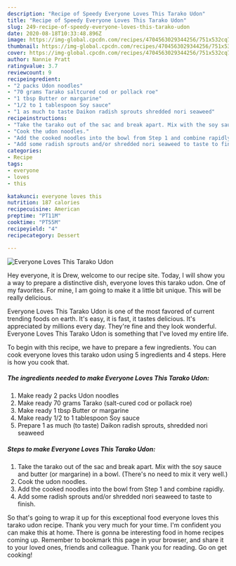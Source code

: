 ```yaml
---
description: "Recipe of Speedy Everyone Loves This Tarako Udon"
title: "Recipe of Speedy Everyone Loves This Tarako Udon"
slug: 249-recipe-of-speedy-everyone-loves-this-tarako-udon
date: 2020-08-18T10:33:48.896Z
image: https://img-global.cpcdn.com/recipes/4704563029344256/751x532cq70/everyone-loves-this-tarako-udon-recipe-main-photo.jpg
thumbnail: https://img-global.cpcdn.com/recipes/4704563029344256/751x532cq70/everyone-loves-this-tarako-udon-recipe-main-photo.jpg
cover: https://img-global.cpcdn.com/recipes/4704563029344256/751x532cq70/everyone-loves-this-tarako-udon-recipe-main-photo.jpg
author: Nannie Pratt
ratingvalue: 3.7
reviewcount: 9
recipeingredient:
- "2 packs Udon noodles"
- "70 grams Tarako saltcured cod or pollack roe"
- "1 tbsp Butter or margarine"
- "1/2 to 1 tablespoon Soy sauce"
- "1 as much to taste Daikon radish sprouts shredded nori seaweed"
recipeinstructions:
- "Take the tarako out of the sac and break apart. Mix with the soy sauce and butter (or margarine) in a bowl. (There&#39;s no need to mix it very well.)"
- "Cook the udon noodles."
- "Add the cooked noodles into the bowl from Step 1 and combine rapidly."
- "Add some radish sprouts and/or shredded nori seaweed to taste to finish."
categories:
- Recipe
tags:
- everyone
- loves
- this

katakunci: everyone loves this 
nutrition: 187 calories
recipecuisine: American
preptime: "PT11M"
cooktime: "PT55M"
recipeyield: "4"
recipecategory: Dessert

---
```



![Everyone Loves This Tarako Udon](https://img-global.cpcdn.com/recipes/4704563029344256/751x532cq70/everyone-loves-this-tarako-udon-recipe-main-photo.jpg)

Hey everyone, it is Drew, welcome to our recipe site. Today, I will show you a way to prepare a distinctive dish, everyone loves this tarako udon. One of my favorites. For mine, I am going to make it a little bit unique. This will be really delicious.



Everyone Loves This Tarako Udon is one of the most favored of current trending foods on earth. It's easy, it is fast, it tastes delicious. It's appreciated by millions every day. They're fine and they look wonderful. Everyone Loves This Tarako Udon is something that I've loved my entire life.


To begin with this recipe, we have to prepare a few ingredients. You can cook everyone loves this tarako udon using 5 ingredients and 4 steps. Here is how you cook that.

<!--inarticleads1-->

##### The ingredients needed to make Everyone Loves This Tarako Udon:

1. Make ready 2 packs Udon noodles
1. Make ready 70 grams Tarako (salt-cured cod or pollack roe)
1. Make ready 1 tbsp Butter or margarine
1. Make ready 1/2 to 1 tablespoon Soy sauce
1. Prepare 1 as much (to taste) Daikon radish sprouts, shredded nori seaweed




<!--inarticleads2-->

##### Steps to make Everyone Loves This Tarako Udon:

1. Take the tarako out of the sac and break apart. Mix with the soy sauce and butter (or margarine) in a bowl. (There&#39;s no need to mix it very well.)
1. Cook the udon noodles.
1. Add the cooked noodles into the bowl from Step 1 and combine rapidly.
1. Add some radish sprouts and/or shredded nori seaweed to taste to finish.




So that's going to wrap it up for this exceptional food everyone loves this tarako udon recipe. Thank you very much for your time. I'm confident you can make this at home. There is gonna be interesting food in home recipes coming up. Remember to bookmark this page in your browser, and share it to your loved ones, friends and colleague. Thank you for reading. Go on get cooking!
